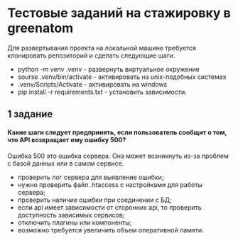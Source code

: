 # Тестовые заданий на стажировку в greenatom

Для развертывания проекта на локальной машине требуется клонировать репозиторий и сделать следующие шаги.

 - python -m venv .venv - развернуть виртуальное окружение
 - sourse .venv/bin/activate - активировать на unix-подобных системах 
 - .venv/Scripts/Activate - активировать на windows
 - pip install -r requirements.txt - установить зависимости.

## 1 задание

#### Какие шаги следует предпринять, если пользователь сообщит о том, что API возвращает ему ошибку 500?

Ошибка 500 это ошибка сервера. Она может возникнуть из-за проблем с базой данных или в самом сервисе. 

 - проверить лог сервера для выявление ошибки;
 - нужно проверить файл .htaccess с настройками для работы сервера;
 - проверить наличие ошибки при соединении с БД;
 - если api имеет зависимости от сторонних api, то проверить доступность
зависимых сервисов;
 - отключить плагины или компоненты;
 - возможно требуется увеличить объем оперативной памяти.
